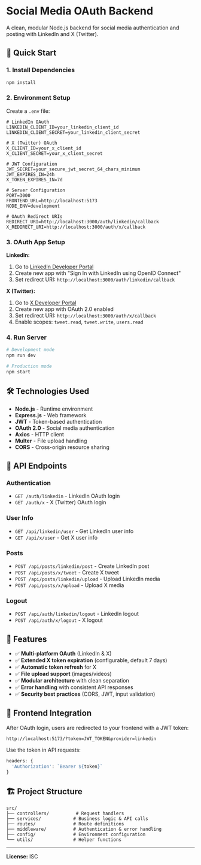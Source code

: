 # Social Media OAuth Backend

A clean, modular Node.js backend for social media authentication and posting with LinkedIn and X (Twitter).

## 🚀 Quick Start

### 1. Install Dependencies

```bash
npm install
```

### 2. Environment Setup

Create a `.env` file:

```env
# LinkedIn OAuth
LINKEDIN_CLIENT_ID=your_linkedin_client_id
LINKEDIN_CLIENT_SECRET=your_linkedin_client_secret

# X (Twitter) OAuth
X_CLIENT_ID=your_x_client_id
X_CLIENT_SECRET=your_x_client_secret

# JWT Configuration
JWT_SECRET=your_secure_jwt_secret_64_chars_minimum
JWT_EXPIRES_IN=24h
X_TOKEN_EXPIRES_IN=7d

# Server Configuration
PORT=3000
FRONTEND_URL=http://localhost:5173
NODE_ENV=development

# OAuth Redirect URIs
REDIRECT_URI=http://localhost:3000/auth/linkedin/callback
X_REDIRECT_URI=http://localhost:3000/auth/x/callback
```

### 3. OAuth App Setup

**LinkedIn:**

1. Go to [LinkedIn Developer Portal](https://www.linkedin.com/developers/)
2. Create new app with "Sign In with LinkedIn using OpenID Connect"
3. Set redirect URI: `http://localhost:3000/auth/linkedin/callback`

**X (Twitter):**

1. Go to [X Developer Portal](https://developer.twitter.com/en/portal/dashboard)
2. Create new app with OAuth 2.0 enabled
3. Set redirect URI: `http://localhost:3000/auth/x/callback`
4. Enable scopes: `tweet.read`, `tweet.write`, `users.read`

### 4. Run Server

```bash
# Development mode
npm run dev

# Production mode
npm start
```

## 🛠️ Technologies Used

- **Node.js** - Runtime environment
- **Express.js** - Web framework
- **JWT** - Token-based authentication
- **OAuth 2.0** - Social media authentication
- **Axios** - HTTP client
- **Multer** - File upload handling
- **CORS** - Cross-origin resource sharing

## 📍 API Endpoints

### Authentication

- `GET /auth/linkedin` - LinkedIn OAuth login
- `GET /auth/x` - X (Twitter) OAuth login

### User Info

- `GET /api/linkedin/user` - Get LinkedIn user info
- `GET /api/x/user` - Get X user info

### Posts

- `POST /api/posts/linkedin/post` - Create LinkedIn post
- `POST /api/posts/x/tweet` - Create X tweet
- `POST /api/posts/linkedin/upload` - Upload LinkedIn media
- `POST /api/posts/x/upload` - Upload X media

### Logout

- `POST /api/auth/linkedin/logout` - LinkedIn logout
- `POST /api/auth/x/logout` - X logout

## 🔧 Features

- ✅ **Multi-platform OAuth** (LinkedIn & X)
- ✅ **Extended X token expiration** (configurable, default 7 days)
- ✅ **Automatic token refresh** for X
- ✅ **File upload support** (images/videos)
- ✅ **Modular architecture** with clean separation
- ✅ **Error handling** with consistent API responses
- ✅ **Security best practices** (CORS, JWT, input validation)

## 📱 Frontend Integration

After OAuth login, users are redirected to your frontend with a JWT token:

```
http://localhost:5173/?token=JWT_TOKEN&provider=linkedin
```

Use the token in API requests:

```javascript
headers: {
  'Authorization': `Bearer ${token}`
}
```

## 🏗️ Project Structure

```
src/
├── controllers/          # Request handlers
├── services/            # Business logic & API calls
├── routes/              # Route definitions
├── middleware/          # Authentication & error handling
├── config/              # Environment configuration
└── utils/               # Helper functions
```

---

**License:** ISC
